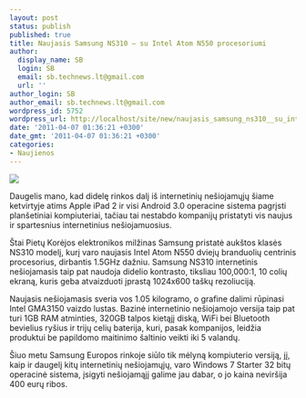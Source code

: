 ```yaml
---
layout: post
status: publish
published: true
title: Naujasis Samsung NS310 – su Intel Atom N550 procesoriumi
author:
  display_name: SB
  login: SB
  email: sb.technews.lt@gmail.com
  url: ''
author_login: SB
author_email: sb.technews.lt@gmail.com
wordpress_id: 5752
wordpress_url: http://localhost/site/new/naujasis_samsung_ns310__su_intel_atom_n550_procesoriumi/
date: '2011-04-07 01:36:21 +0300'
date_gmt: '2011-04-07 01:36:21 +0300'
categories:
- Naujienos
---
```

<div class="imgright"><img src="http://technews.lt/upload/Samsung-NS310.jpg"  /></div>
<p>Daugelis mano, kad didelę rinkos dalį iš internetinių nešiojamųjų šiame ketvirtyje atims Apple iPad 2 ir visi Android 3.0 operacine sistema pagrįsti planšetiniai kompiuteriai, tačiau tai nestabdo kompanijų pristatyti vis naujus ir spartesnius internetinius nešiojamuosius.</p>
<p>Štai Pietų Korėjos elektronikos milžinas Samsung pristatė aukštos klasės NS310 modelį, kurį varo naujasis Intel Atom N550 dviejų branduolių centrinis procesorius, dirbantis 1.5GHz dažniu. Samsung NS310 internetinis nešiojamasis taip pat naudoja didelio kontrasto, tiksliau 100,000:1, 10 colių ekraną, kuris geba atvaizduoti įprastą 1024x600 taškų rezoliuciją.</p>
<p>Naujasis nešiojamasis sveria vos 1.05 kilogramo, o grafine dalimi rūpinasi Intel GMA3150 vaizdo lustas. Bazinė internetinio nešiojamojo versija taip pat turi 1GB RAM atminties, 320GB talpos kietąjį diską, WiFi bei Bluetooth bevielius ryšius ir trijų celių baterija, kuri, pasak kompanijos, leidžia produktui be papildomo maitinimo šaltinio veikti iki 5 valandų.</p>
<p>Šiuo metu Samsung Europos rinkoje siūlo tik mėlyną kompiuterio versiją, jį, kaip ir daugelį kitų internetinių nešiojamųjų, varo Windows 7 Starter 32 bitų operacinė sistema, įsigyti nešiojamąjį galime jau dabar, o jo kaina neviršija 400 eurų ribos.<br /></p>
